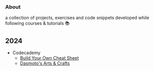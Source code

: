 ### About

a collection of projects, exercises and code snippets developed while following courses & tutorials 📚 

## 2024

- Codecademy
  - [Build Your Own Cheat Sheet](2024/codecademy/02_build_your_own_cheat_sheet/)
  - [Dasmoto's Arts & Crafts](2024/codecademy/01_dasmoto-s_arts_and_crafts/)